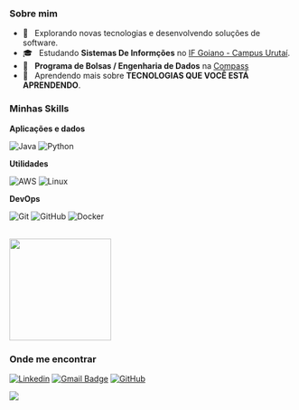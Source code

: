<h3>Sobre mim</h3>

- 🤔 &nbsp; Explorando novas tecnologias e desenvolvendo soluções de software.
- 🎓 &nbsp; Estudando **Sistemas De Informções** no <a href="https://www.ifgoiano.edu.br/home/index.php/urutai.html">IF Goiano - Campus Urutaí</a>.
- 💼 &nbsp; **Programa de Bolsas / Engenharia de Dados** na <a href="https://compass.uol/pt/studios/data-analytics/">Compass</a>
- 🌱 &nbsp; Aprendendo mais sobre **TECNOLOGIAS QUE VOCÊ ESTÁ APRENDENDO**.

<h3>Minhas Skills</h3>

**Aplicações e dados**

![Java](https://img.shields.io/badge/Java-ED8B00?style=for-the-badge&logo=Java&logoColor=white)
![Python](https://img.shields.io/badge/Python-14354C?style=for-the-badge&logo=python&logoColor=white)

**Utilidades**

![AWS](https://img.shields.io/badge/Amazon_AWS-232F3E?style=for-the-badge&logo=amazon-aws&logoColor=white)
![Linux](https://img.shields.io/badge/Linux-E34F26?style=for-the-badge&logo=linux&logoColor=black)

**DevOps**

![Git](https://img.shields.io/badge/-Git-333333?style=for-the-badge&logo=git&logoColor=orange)
![GitHub](https://img.shields.io/badge/GitHub-100000?style=for-the-badge&logo=github&logoColor=white)
![Docker](https://img.shields.io/badge/Docker-2496ED?style=for-the-badge&logo=docker&logoColor=white)


<br/>

<a href="https://github.com/iuricode">
  <img height="180em" src="https://github-readme-stats.vercel.app/api?username=jarsbr&theme=dracula&show_icons=true" />
</a>

<h3>Onde me encontrar</h3>

[![Linkedin](https://img.shields.io/badge/-José_Antonio-blue?style=flat-square&logo=Linkedin&logoColor=white&link=https://www.linkedin.com/in/joseantoniorsouto/)](https://www.linkedin.com/in/joseantoniorsouto/)
[![Gmail Badge](https://img.shields.io/badge/-josejarsbr@email.com-006bed?style=flat-square&logo=Gmail&logoColor=white&link=mailto:josejarsbr@gmail.com)](mailto:josejarsbr@gmail.com)
[![GitHub](https://img.shields.io/github/followers/jarsbr?label=follow&style=social)](https://github.com/JarsBr)

![](https://komarev.com/ghpvc/?username=jarsbr&color=006bed)
